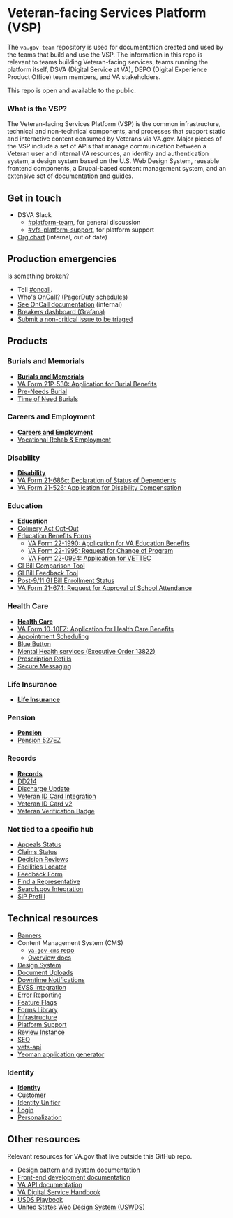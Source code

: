 
# Veteran-facing Services Platform (VSP)
The `va.gov-team` repository is used for documentation created and used by the teams that build and use the VSP. The information in this repo is relevant to teams building Veteran-facing services, teams running the platform itself, DSVA (Digital Service at VA), DEPO (Digital Experience Product Office) team members, and VA stakeholders.

This repo is open and available to the public.

### What is the VSP?
The Veteran-facing Services Platform (VSP) is the common infrastructure, technical and non-technical components, and processes that support static and interactive content consumed by Veterans via VA.gov. Major pieces of the VSP include a set of APIs that manage communication between a Veteran user and internal VA resources, an identity and authentication system, a design system based on the U.S. Web Design System, reusable frontend components, a Drupal-based content management system, and an extensive set of documentation and guides.

## Get in touch

* DSVA Slack
    * [#platform-team](https://dsva.slack.com/messages/CJRQ85PQB), for general discussion
    * [#vfs-platform-support](https://dsva.slack.com/messages/CBU0KDSB1), for platform support
* [Org chart](https://github.com/department-of-veterans-affairs/vets.gov-team/blob/master/Administrative/org-chart.md) (internal, out of date)

## Production emergencies

Is something broken?

* Tell [#oncall](https://dsva.slack.com/messages/C30LCU8S3).
* [Who's OnCall? (PagerDuty schedules)](https://dsva.pagerduty.com/schedules)
* [See OnCall documentation](https://github.com/department-of-veterans-affairs/vets.gov-team/tree/master/Practice%20Areas/Engineering/OnCall) (internal)
* [Breakers dashboard (Grafana)](http://grafana.vetsgov-internal/dashboard/db/breakers?orgId=1)
* [Submit a non-critical issue to be triaged](https://github.com/department-of-veterans-affairs/va.gov-team/issues/new?assignees=&labels=triage%2C+triage-incident&template=triage-incident-template.md&title=)

## Products

### Burials and Memorials

* [**Burials and Memorials**](https://github.com/department-of-veterans-affairs/vets.gov-team/tree/master/Products/Burials%20and%20memorials)
* [VA Form 21P-530: Application for Burial Benefits
](https://github.com/department-of-veterans-affairs/vets.gov-team/tree/master/Products/Burials%20and%20memorials/Burial%20530)
* [Pre-Needs Burial](https://github.com/department-of-veterans-affairs/vets.gov-team/tree/master/Products/Burials%20and%20memorials/Pre-Needs-Burial)
* [Time of Need Burials](https://github.com/department-of-veterans-affairs/vets.gov-team/tree/master/Products/Burials%20and%20memorials/Time-of-Need-Burials)

### Careers and Employment

* [**Careers and Employment**](https://github.com/department-of-veterans-affairs/vets.gov-team/tree/master/Products/Careers%20and%20employment)
* [Vocational Rehab & Employment](https://github.com/department-of-veterans-affairs/vets.gov-team/tree/master/Products/Careers%20and%20employment/Voc%20Rehab%20and%20Employment)

### Disability

* [**Disability**](https://github.com/department-of-veterans-affairs/vets.gov-team/tree/master/Products/Disability)
* [VA Form 21-686c: Declaration of Status of Dependents](https://github.com/department-of-veterans-affairs/vets.gov-team/tree/master/Products/Disability/Declare%20Dependent%20686)
* [VA Form 21-526: Application for Disability Compensation](https://github.com/department-of-veterans-affairs/vets.gov-team/tree/master/Products/Disability/Disability%20526EZ)

### Education

* [**Education**](https://github.com/department-of-veterans-affairs/vets.gov-team/tree/master/Products/Education)
* [Colmery Act Opt-Out](https://github.com/department-of-veterans-affairs/vets.gov-team/tree/master/Products/Education/Colmery%20Act%20Opt%20Out)
* [Education Benefits Forms](https://github.com/department-of-veterans-affairs/vets.gov-team/tree/master/Products/Education/Education%20Benefits%20Apps)
    * [VA Form 22-1990: Application for VA Education Benefits](https://github.com/department-of-veterans-affairs/vets.gov-team/tree/master/Products/Education/Education%20Benefits%20Apps/1990)
    * [VA Form 22-1995: Request for Change of Program](https://github.com/department-of-veterans-affairs/vets.gov-team/tree/master/Products/Education/Education%20Benefits%20Apps/1995)
    * [VA Form 22-0994: Application for VETTEC](https://github.com/department-of-veterans-affairs/vets.gov-team/tree/master/Products/Education/Education%20Benefits%20Apps/VETTEC%200994)
* [GI Bill Comparison Tool](https://github.com/department-of-veterans-affairs/vets.gov-team/tree/master/Products/Education/GIBCT)
* [GI Bill Feedback Tool](https://github.com/department-of-veterans-affairs/vets.gov-team/tree/master/Products/Education/GI%20Bill%20Feedback%20Tool)
* [Post-9/11 GI Bill Enrollment Status](https://github.com/department-of-veterans-affairs/vets.gov-team/tree/master/Products/Education/Post-911%20GI%20Bill%20Statement%20of%20Benefits)
* [VA Form 21-674: Request for Approval of School Attendance](https://github.com/department-of-veterans-affairs/vets.gov-team/tree/master/Products/Education/School%20Attendance%20674)

### Health Care

* [**Health Care**](https://github.com/department-of-veterans-affairs/vets.gov-team/tree/master/Products/Health%20care)
* [VA Form 10-10EZ: Application for Health Care Benefits](https://github.com/department-of-veterans-affairs/vets.gov-team/tree/master/Products/Health%20care/HealthApplication)
* [Appointment Scheduling](https://github.com/department-of-veterans-affairs/vets.gov-team/tree/master/Products/Health%20care/Scheduling)
* [Blue Button](https://github.com/department-of-veterans-affairs/vets.gov-team/tree/master/Products/Health%20care/Blue%20Button)
* [Mental Health services (Executive Order 13822)](https://github.com/department-of-veterans-affairs/vets.gov-team/tree/master/Products/Health%20care/Mental%20Health%20EO)
* [Prescription Refills](https://github.com/department-of-veterans-affairs/vets.gov-team/tree/master/Products/Health%20care/Rx%20Refills)
* [Secure Messaging](https://github.com/department-of-veterans-affairs/vets.gov-team/tree/master/Products/Health%20care/Secure%20Messaging)

### Life Insurance

* [**Life Insurance**](https://github.com/department-of-veterans-affairs/vets.gov-team/tree/master/Products/Life%20insurance)

### Pension

* [**Pension**](https://github.com/department-of-veterans-affairs/vets.gov-team/tree/master/Products/Pension)
* [Pension 527EZ](https://github.com/department-of-veterans-affairs/vets.gov-team/tree/master/Products/Pension/Pension%20527EZ)

### Records

* [**Records**](https://github.com/department-of-veterans-affairs/vets.gov-team/tree/master/Products/Records)
* [DD214](https://github.com/department-of-veterans-affairs/vets.gov-team/tree/master/Products/Records/DD214)
* [Discharge Update](https://github.com/department-of-veterans-affairs/vets.gov-team/tree/master/Products/Records/Discharge%20Update)
* [Veteran ID Card Integration](https://github.com/department-of-veterans-affairs/vets.gov-team/tree/master/Products/Records/Veteran%20ID%20Card%20Integration)
* [Veteran ID Card v2](https://github.com/department-of-veterans-affairs/vets.gov-team/tree/master/Products/Records/Veteran%20Identification%20Card%20v2)
* [Veteran Verification Badge](https://github.com/department-of-veterans-affairs/vets.gov-team/tree/master/Products/Records/Veteran-Verification-Badge)

### Not tied to a specific hub

* [Appeals Status](https://github.com/department-of-veterans-affairs/vets.gov-team/tree/master/Products/Global/Appeals%20Status)
* [Claims Status](https://github.com/department-of-veterans-affairs/vets.gov-team/tree/master/Products/Global/Claim%20Status)
* [Decision Reviews](https://github.com/department-of-veterans-affairs/vets.gov-team/tree/master/Products/Global/Decision%20Reviews)
* [Facilities Locator](https://github.com/department-of-veterans-affairs/vets.gov-team/tree/master/Products/Global/Facilities_Locator)
* [Feedback Form](https://github.com/department-of-veterans-affairs/vets.gov-team/tree/master/Products/Global/FeedbackForm)
* [Find a Representative](https://github.com/department-of-veterans-affairs/vets.gov-team/tree/master/Products/Global/Find%20a%20Representative)
* [Search.gov Integration](https://github.com/department-of-veterans-affairs/vets.gov-team/tree/master/Products/Global/Search)
* [SiP Prefill](https://github.com/department-of-veterans-affairs/vets.gov-team/tree/master/Products/Global/SiP-Prefill)

## Technical resources

* [Banners](https://github.com/department-of-veterans-affairs/vets.gov-team/tree/master/Products/Platform/Banners)
* Content Management System (CMS)
    * [`va.gov-cms` repo](https://github.com/department-of-veterans-affairs/va.gov-cms/)
    * [Overview docs](https://department-of-veterans-affairs.github.io/veteran-facing-services-tools/platform/architecture/cms/)
* [Design System](https://github.com/department-of-veterans-affairs/vets.gov-team/tree/master/Products/Platform/Design%20System)
* [Document Uploads](https://github.com/department-of-veterans-affairs/vets.gov-team/tree/master/Products/Platform/Document%20Uploads)
* [Downtime Notifications](https://github.com/department-of-veterans-affairs/vets.gov-team/tree/master/Products/Platform/Downtime%20Notifications)
* [EVSS Integration](https://github.com/department-of-veterans-affairs/vets.gov-team/tree/master/Products/Platform/EVSS%20Integration)
* [Error Reporting](https://github.com/department-of-veterans-affairs/vets.gov-team/tree/master/Products/Platform/Error-Reporting)
* [Feature Flags](https://github.com/department-of-veterans-affairs/vets.gov-team/tree/master/Products/Platform/FeatureFlags)
* [Forms Library](https://github.com/department-of-veterans-affairs/vets.gov-team/tree/master/Products/Platform/Forms%20Library)
* [Infrastructure](https://github.com/department-of-veterans-affairs/vets.gov-team/tree/master/Products/Platform/Infrastructure)
* [Platform Support](https://github.com/department-of-veterans-affairs/vets.gov-team/tree/master/Products/Platform/Platform%20Support)
* [Review Instance](https://github.com/department-of-veterans-affairs/vets.gov-team/tree/master/Products/Platform/ReviewInstance)
* [SEO](https://github.com/department-of-veterans-affairs/vets.gov-team/tree/master/Products/Platform/SEO)
* [vets-api](https://github.com/department-of-veterans-affairs/vets.gov-team/tree/master/Products/Platform/Vets-API)
* [Yeoman application generator](https://github.com/department-of-veterans-affairs/vets.gov-team/tree/master/Products/Platform/Yeoman%20application%20generator)

### Identity

* [**Identity**](https://github.com/department-of-veterans-affairs/vets.gov-team/tree/master/Products/Identity)
* [Customer](https://github.com/department-of-veterans-affairs/vets.gov-team/tree/master/Products/Identity/Customer)
* [Identity Unifier](https://github.com/department-of-veterans-affairs/vets.gov-team/tree/master/Products/Identity/Identity%20Unifier)
* [Login](https://github.com/department-of-veterans-affairs/vets.gov-team/tree/master/Products/Identity/Login)
* [Personalization](https://github.com/department-of-veterans-affairs/vets.gov-team/tree/master/Products/Identity/Personalization) 

## Other resources

Relevant resources for VA.gov that live outside this GitHub repo.

* [Design pattern and system documentation](https://design.va.gov/)
* [Front-end development documentation](https://department-of-veterans-affairs.github.io/veteran-facing-services-tools/getting-started)
* [VA API documentation](https://developer.va.gov/)
* [VA Digital Service Handbook](https://department-of-veterans-affairs.github.io/va-digital-service-handbook/)
* [USDS Playbook](https://playbook.cio.gov/)
* [United States Web Design System (USWDS)](https://designsystem.digital.gov/)
